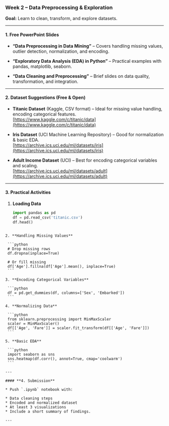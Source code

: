 ### Week 2 – Data Preprocessing & Exploration
**Goal:** Learn to clean, transform, and explore datasets.

---

#### **1. Free PowerPoint Slides**
- **“Data Preprocessing in Data Mining”** – Covers handling missing values, outlier detection, normalization, and encoding.  
  

- **“Exploratory Data Analysis (EDA) in Python”** – Practical examples with pandas, matplotlib, seaborn.  
  

- **“Data Cleaning and Preprocessing”** – Brief slides on data quality, transformation, and integration.  
 
---

#### **2. Dataset Suggestions (Free & Open)**
- **Titanic Dataset** (Kaggle, CSV format) – Ideal for missing value handling, encoding categorical features.  
  [https://www.kaggle.com/c/titanic/data](https://www.kaggle.com/c/titanic/data)  

- **Iris Dataset** (UCI Machine Learning Repository) – Good for normalization & basic EDA.  
  [https://archive.ics.uci.edu/ml/datasets/iris](https://archive.ics.uci.edu/ml/datasets/iris)  

- **Adult Income Dataset** (UCI) – Best for encoding categorical variables and scaling.  
  [https://archive.ics.uci.edu/ml/datasets/adult](https://archive.ics.uci.edu/ml/datasets/adult)

---

#### **3. Practical Activities**
1. **Loading Data**
   ```python
   import pandas as pd
   df = pd.read_csv('titanic.csv')
   df.head()
  ````

2. **Handling Missing Values**

   ```python
   # Drop missing rows
   df.dropna(inplace=True)

   # Or fill missing
   df['Age'].fillna(df['Age'].mean(), inplace=True)
   ```

3. **Encoding Categorical Variables**

   ```python
   df = pd.get_dummies(df, columns=['Sex', 'Embarked'])
   ```

4. **Normalizing Data**

   ```python
   from sklearn.preprocessing import MinMaxScaler
   scaler = MinMaxScaler()
   df[['Age', 'Fare']] = scaler.fit_transform(df[['Age', 'Fare']])
   ```

5. **Basic EDA**

   ```python
   import seaborn as sns
   sns.heatmap(df.corr(), annot=True, cmap='coolwarm')
   ```

---

#### **4. Submission**

* Push `.ipynb` notebook with:

  * Data cleaning steps
  * Encoded and normalized dataset
  * At least 3 visualizations
* Include a short summary of findings.

---

